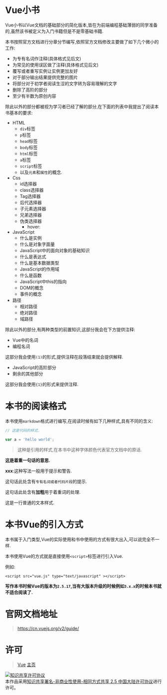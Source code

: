 # Vue小书

Vue小书以Vue文档的基础部分的简化版本,皆在为前端编程基础薄弱的同学准备的,虽然该书被定义为入门书籍但是不是零基础书籍.

本书按照官方文档进行分章分节编写,依照官方文档修改主要做了如下几个微小的工作:

- 为专有名词作注释(具体格式见后文)
- 为常见的使用误区做了注释(具体格式见后文)
- 覆写或者重写实例让实例更加友好
- 对于部分输出结果提供完整的图片
- 将部分对于初学者阅读生涩的文字转为容易理解的文字
- 删除了高阶的部分
- 至少有半数为原创内容

除此以外的部分都被视为学习者已经了解的部分,在下面的列表中我提出了阅读本书基本的要求:

 - HTML
    - `div`标签
    - `p`标签
    - `head`标签
    - `body`标签
    - `html`标签
    - `a`标签
    - `script`标签
    - 以及`元素`和`属性`的概念.
 - Css
    - id选择器
    - class选择器
    - Tag选择器
    - 后代选择器
    - 子元素选择器
    - 兄弟选择器
    - 伪类选择器
        - hover:
 - JavaScript
    - 什么是实例
    - 什么是对象字面量
    - JavaScript中的面向对象的基础知识
    - 什么是表达式
    - 什么是基本数据类型
    - JavaScript的作用域
    - 什么是函数
    - JavaScript中this的指向
    - DOM的概念
    - 事件的概念
 - 路径
    - 相对路径
    - 绝对路径
    - 域路径


除此以外的部分,有两种类型的前置知识,这部分我会在下方提供注释:

 - Vue中的名词
 - 编程名词

这部分我会使用`(1)`的形式,提供注释在段落结束就会提供解释.

 - JavaScript的高阶部分
 - 剩余的其他部分

这部分我会使用`{1}`的形式来提供注释.

# 本书的阅读格式

本书使用`markdown`格式进行编写,在阅读时候有如下几种样式,具有不同的含义:

```javascript
// 这是代码的样式.

var a = 'hello world';
```

> 这种是引用的样式,在本书中这种字体颜色代表官方文档中的原话.

__这是着重一句话的意思.__

**xxx**:这种写法一般用于提示和警告.

这句话此处含有`专有名词或者代码片段`的提示.

这句话此处含有**加粗**用于着重词的处理.

这是一行普通的文本样式.


# 本书Vue的引入方式

本书属于入门类型,Vue的实际使用和书中使用的方式有很大出入,可以说完全不一样.

本书使用Vue的方式就是直接使用`<script>`标签进行引入Vue.

例如:
```
<script src="vue.js" type="text/javascript" ></script>
```

__写作本书时候Vue的版本为`2.5.17`,当有大版本升级的时候例如`3.x.x`的时候本书就不适合阅读了.__

# 官网文档地址

> https://cn.vuejs.org/v2/guide/

# 许可

> [Vue](./License/vue-License)
> [主页](https://vuejs.org/)

<a rel="license" href="http://creativecommons.org/licenses/by-nc-sa/2.5/cn/"><img alt="知识共享许可协议" style="border-width:0" src="https://i.creativecommons.org/l/by-nc-sa/2.5/cn/88x31.png" /></a><br />本作品采用<a rel="license" href="http://creativecommons.org/licenses/by-nc-sa/2.5/cn/">知识共享署名-非商业性使用-相同方式共享 2.5 中国大陆许可协议</a>进行许可。




